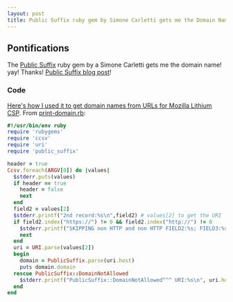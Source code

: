 ```yaml
---
layout: post
title: Public Suffix ruby gem by Simone Carletti gets me the Domain Name
---
```


## Pontifications
The [Public Suffix](https://github.com/weppos/publicsuffix-ruby) ruby gem by a Simone Carletti  gets me the domain name! yay! Thanks! [Public Suffix blog post](https://simonecarletti.com/blog/2010/06/public-suffix-list-library-for-ruby/)! 

### Code

[Here's how I used it to get domain names from URLs for Mozilla Lithium CSP](https://github.com/rtanglao/rt-csp/blob/master/README.md#22march2017).
From [print-domain.rb](https://github.com/rtanglao/rt-csp/blob/master/print-domain.rb):

```ruby
#!/usr/bin/env ruby
require 'rubygems'
require 'ccsv'
require 'uri'
require 'public_suffix'

header = true
Ccsv.foreach(ARGV[0]) do |values|
  $stderr.puts(values)
  if header == true
    header = false
    next
  end
  field2 = values[2]
  $stderr.printf("2nd record:%s\n",field2) # values[2] to get the URI
  if field2.index("https://") != 0 && field2.index("http://") != 0
    $stderr.printf("SKIPPING non HTTP and non HTTP FIELD2:%s; FIELD3:%s\n", field2, values[3])
    next
  end
  uri = URI.parse(values[2])
  begin
    domain = PublicSuffix.parse(uri.host)
    puts domain.domain
  rescue PublicSuffix::DomainNotAllowed
    $stderr.printf("PublicSuffix::DomainNotAllowed^^^ URI:%s\n", uri.host)
  end
end

```